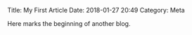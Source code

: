 Title: My First Article
Date: 2018-01-27 20:49
Category: Meta

Here marks the beginning of another blog.
